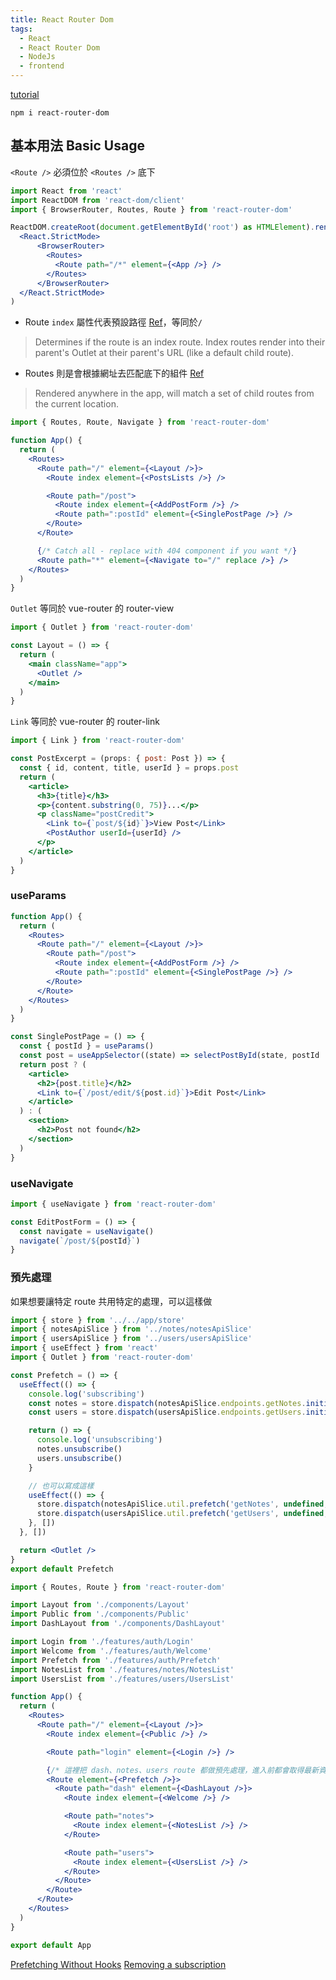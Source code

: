```yaml
---
title: React Router Dom
tags:
  - React
  - React Router Dom
  - NodeJs
  - frontend
---
```


[tutorial](https://reactrouter.com/en/main/start/tutorial)

```terminal
npm i react-router-dom
```

## 基本用法 Basic Usage

`<Route />` 必須位於 `<Routes />` 底下

```jsx
import React from 'react'
import ReactDOM from 'react-dom/client'
import { BrowserRouter, Routes, Route } from 'react-router-dom'

ReactDOM.createRoot(document.getElementById('root') as HTMLElement).render(
  <React.StrictMode>
      <BrowserRouter>
        <Routes>
          <Route path="/*" element={<App />} />
        </Routes>
      </BrowserRouter>
  </React.StrictMode>
)
```

- Route `index` 屬性代表預設路徑 [Ref](https://reactrouter.com/en/main/route/route#index)，等同於`/`

> Determines if the route is an index route. Index routes render into their parent's Outlet at their parent's URL (like a default child route).

- Routes 則是會根據網址去匹配底下的組件 [Ref](https://reactrouter.com/en/main/components/routes#routes)

> Rendered anywhere in the app, <Routes> will match a set of child routes from the current location.

```jsx
import { Routes, Route, Navigate } from 'react-router-dom'

function App() {
  return (
    <Routes>
      <Route path="/" element={<Layout />}>
        <Route index element={<PostsLists />} />

        <Route path="/post">
          <Route index element={<AddPostForm />} />
          <Route path=":postId" element={<SinglePostPage />} />
        </Route>
      </Route>

      {/* Catch all - replace with 404 component if you want */}
      <Route path="*" element={<Navigate to="/" replace />} />
    </Routes>
  )
}
```

`Outlet` 等同於 vue-router 的 router-view

```jsx
import { Outlet } from 'react-router-dom'

const Layout = () => {
  return (
    <main className="app">
      <Outlet />
    </main>
  )
}
```

`Link` 等同於 vue-router 的 router-link

```jsx
import { Link } from 'react-router-dom'

const PostExcerpt = (props: { post: Post }) => {
  const { id, content, title, userId } = props.post
  return (
    <article>
      <h3>{title}</h3>
      <p>{content.substring(0, 75)}...</p>
      <p className="postCredit">
        <Link to={`post/${id}`}>View Post</Link>
        <PostAuthor userId={userId} />
      </p>
    </article>
  )
}
```

### useParams

```jsx
function App() {
  return (
    <Routes>
      <Route path="/" element={<Layout />}>
        <Route path="/post">
          <Route index element={<AddPostForm />} />
          <Route path=":postId" element={<SinglePostPage />} />
        </Route>
      </Route>
    </Routes>
  )
}
```

```jsx title="src\features\posts\SinglePostPage.tsx
const SinglePostPage = () => {
  const { postId } = useParams()
  const post = useAppSelector((state) => selectPostById(state, postId || ''))
  return post ? (
    <article>
      <h2>{post.title}</h2>
      <Link to={`/post/edit/${post.id}`}>Edit Post</Link>
    </article>
  ) : (
    <section>
      <h2>Post not found</h2>
    </section>
  )
}
```

### useNavigate

```jsx
import { useNavigate } from 'react-router-dom'

const EditPostForm = () => {
  const navigate = useNavigate()
  navigate(`/post/${postId}`)
}
```

### 預先處理

如果想要讓特定 route 共用特定的處理，可以這樣做

```jsx title="src\features\auth\Prefetch.tsx"
import { store } from '../../app/store'
import { notesApiSlice } from '../notes/notesApiSlice'
import { usersApiSlice } from '../users/usersApiSlice'
import { useEffect } from 'react'
import { Outlet } from 'react-router-dom'

const Prefetch = () => {
  useEffect(() => {
    console.log('subscribing')
    const notes = store.dispatch(notesApiSlice.endpoints.getNotes.initiate())
    const users = store.dispatch(usersApiSlice.endpoints.getUsers.initiate())

    return () => {
      console.log('unsubscribing')
      notes.unsubscribe()
      users.unsubscribe()
    }

    // 也可以寫成這樣
    useEffect(() => {
      store.dispatch(notesApiSlice.util.prefetch('getNotes', undefined, { force: true }))
      store.dispatch(usersApiSlice.util.prefetch('getUsers', undefined, { force: true }))
    }, [])
  }, [])

  return <Outlet />
}
export default Prefetch
```

```jsx title="src\App.tsx"
import { Routes, Route } from 'react-router-dom'

import Layout from './components/Layout'
import Public from './components/Public'
import DashLayout from './components/DashLayout'

import Login from './features/auth/Login'
import Welcome from './features/auth/Welcome'
import Prefetch from './features/auth/Prefetch'
import NotesList from './features/notes/NotesList'
import UsersList from './features/users/UsersList'

function App() {
  return (
    <Routes>
      <Route path="/" element={<Layout />}>
        <Route index element={<Public />} />

        <Route path="login" element={<Login />} />

        {/* 這裡把 dash、notes、users route 都做預先處理，進入前都會取得最新資料 */}
        <Route element={<Prefetch />}>
          <Route path="dash" element={<DashLayout />}>
            <Route index element={<Welcome />} />

            <Route path="notes">
              <Route index element={<NotesList />} />
            </Route>

            <Route path="users">
              <Route index element={<UsersList />} />
            </Route>
          </Route>
        </Route>
      </Route>
    </Routes>
  )
}

export default App
```

[Prefetching Without Hooks](https://redux-toolkit.js.org/rtk-query/usage/prefetching#prefetching-without-hooks)
[Removing a subscription](https://redux-toolkit.js.org/rtk-query/usage/usage-without-react-hooks#removing-a-subscription)